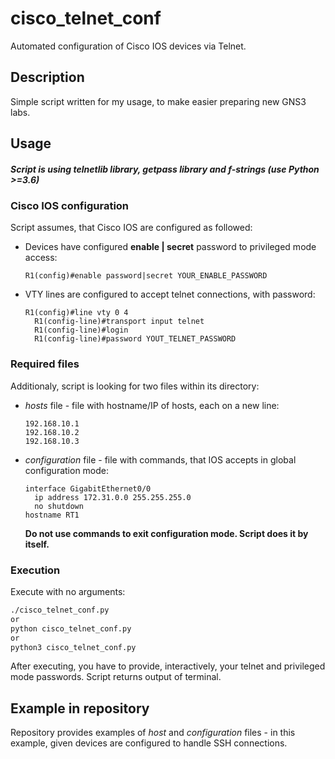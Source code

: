 # cisco_telnet_conf
Automated configuration of Cisco IOS devices via Telnet.

## Description
Simple script written for my usage, to make easier preparing new GNS3 labs.

## Usage
##### Script is using telnetlib library, getpass library and f-strings (use Python >=3.6) 
### Cisco IOS configuration
Script assumes, that Cisco IOS are configured as followed:
 - Devices have configured **enable | secret** password to privileged mode access:
   ```
   R1(config)#enable password|secret YOUR_ENABLE_PASSWORD
   ```
 - VTY lines are configured to accept telnet connections, with password:
   ```
   R1(config)#line vty 0 4
     R1(config-line)#transport input telnet
     R1(config-line)#login
     R1(config-line)#password YOUT_TELNET_PASSWORD
   ```

### Required files
Additionaly, script is looking for two files within its directory:
 - *hosts* file - file with hostname/IP of hosts, each on a new line:
   ```
   192.168.10.1
   192.168.10.2
   192.168.10.3
   ```
 - *configuration* file - file with commands, that IOS accepts in global configuration mode:
   ```
   interface GigabitEthernet0/0
     ip address 172.31.0.0 255.255.255.0
     no shutdown
   hostname RT1
   ```
   **Do not use commands to exit configuration mode. Script does it by itself.**

### Execution
Execute with no arguments:
``` sh
./cisco_telnet_conf.py
or
python cisco_telnet_conf.py
or
python3 cisco_telnet_conf.py
```
After executing, you have to provide, interactively, your telnet and privileged mode passwords.
Script returns output of terminal.

## Example in repository
Repository provides examples of *host* and *configuration* files - in this example, given devices are configured to handle SSH connections.

